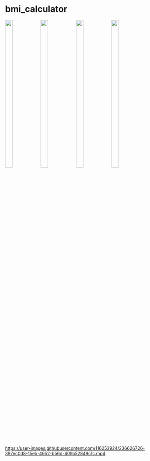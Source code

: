 # bmi_calculator







<p float="center">
  
  <img src="https://user-images.githubusercontent.com/116253924/236626842-71278c1f-215f-48e6-a654-c8a208ef0649.png" width=22% height=35%>

  <img src="https://user-images.githubusercontent.com/116253924/236626882-376c9d45-cb5c-4ce8-aaca-f7226246d4c9.png" width=22% height=35%>

 <img src="https://user-images.githubusercontent.com/116253924/236626886-118aaac0-4696-4411-bff3-2bd304bc64ad.png" width=22% height=35%>

 <img src="https://user-images.githubusercontent.com/116253924/236626898-fa17c858-88b9-4042-a296-2c654ff65c5e.png" width=22% height=35%>
  
  </p>
  
  https://user-images.githubusercontent.com/116253924/236626726-387ec0d8-15eb-4652-b56d-409a52849c1c.mp4
